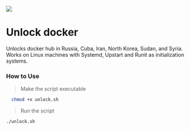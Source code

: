 <meta name='Разблокировать докер' content='Докер, Разблокировать, Разблокировка докера'>

<p align="left">
  <a href="https://skillicons.dev">
    <img src="https://skillicons.dev/icons?i=bash" />
  </a>
</p>

# Unlock docker
Unlocks docker hub in Russia, Cuba, Iran, North Korea, Sudan, and Syria.
Works on Linux machines with Systemd, Upstart and Runit as initialization systems.

### How to Use
> Make the script executable
```bash
  chmod +x unlock.sh
 ```
> Run the script
```bash
./unlock.sh
```
